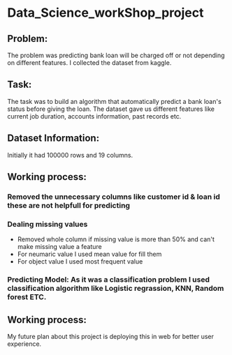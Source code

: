# Data_Science_workShop_project
## Problem:
The problem was predicting bank loan will be charged off or not depending on different features. I collected the dataset from kaggle.
## Task:
The task was to build an algorithm that automatically predict a bank loan's status before giving the loan. The dataset gave us different features like current job duration, accounts information, past records etc.
## Dataset Information:
Initially it had 100000 rows and 19 columns. 
## Working process:
### Removed the unnecessary columns like customer id & loan id these are not helpfull for predicting
### Dealing missing values 
* Removed whole column if missing value is more than 50% and can't make missing value a feature
* For neumaric value I used mean value for fill them
* For object value I used most frequent value
### Predicting Model: As it was a classification problem I used classification algorithm like Logistic regrassion, KNN, Random forest ETC.
## Working process:
My future plan about this project is deploying this in web for better user experience.
